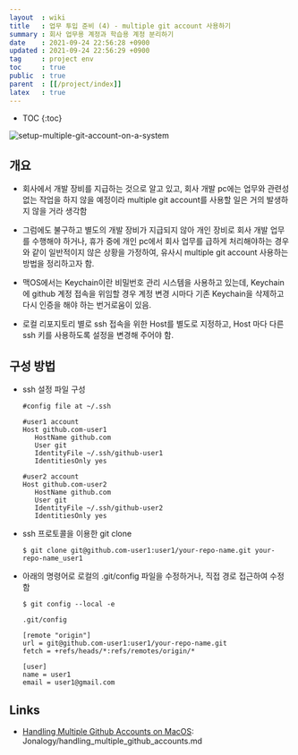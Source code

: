 ```yaml
---
layout  : wiki
title   : 업무 투입 준비 (4) - multiple git account 사용하기
summary : 회사 업무용 계정과 학습용 계정 분리하기
date    : 2021-09-24 22:56:28 +0900
updated : 2021-09-24 22:56:29 +0900
tag     : project env
toc     : true
public  : true
parent  : [[/project/index]]
latex   : true
---
```

* TOC
{:toc}

![setup-multiple-git-account-on-a-system](https://user-images.githubusercontent.com/65143458/135736307-4cdb2c71-16df-4a86-af07-16fee10719c0.png)

## 개요

* 회사에서 개발 장비를 지급하는 것으로 알고 있고, 회사 개발 pc에는 업무와 관련성 없는 작업을 하지 않을 예정이라 multiple git account를 사용할 일은 거의 발생하지 않을 거라 생각함

* 그럼에도 불구하고 별도의 개발 장비가 지급되지 않아 개인 장비로 회사 개발 업무를 수행해야 하거나, 휴가 중에 개인 pc에서 회사 업무를 급하게 처리해야하는 경우와 같이 일반적이지 않은 상황을 가정하여, 유사시 multiple git account 사용하는 방법을 정리하고자 함.

* 맥OS에서는 Keychain이란 비밀번호 관리 시스템을 사용하고 있는데, Keychain에 github 계정 접속을 위임할 경우 계정 변경 시마다 기존 Keychain을 삭제하고 다시 인증을 해야 하는 번거로움이 있음.

* 로컬 리포지토리 별로 ssh 접속을 위한 Host를 별도로 지정하고, Host 마다 다른 ssh 키를 사용하도록 설정을 변경해 주어야 함.

## 구성 방법

* ssh 설정 파일 구성

    ```shell
    #config file at ~/.ssh

    #user1 account
    Host github.com-user1
       HostName github.com
       User git
       IdentityFile ~/.ssh/github-user1
       IdentitiesOnly yes

    #user2 account
    Host github.com-user2
       HostName github.com
       User git
       IdentityFile ~/.ssh/github-user2
       IdentitiesOnly yes
    ```

* ssh 프로토콜을 이용한 git clone

    ```shell
    $ git clone git@github.com-user1:user1/your-repo-name.git your-repo-name_user1
    ```

* 아래의 명령어로 로컬의 .git/config 파일을 수정하거나, 직접 경로 접근하여 수정함

    ```shell
    $ git config --local -e 

    .git/config

    [remote "origin"] 
    url = git@github.com-user1:user1/your-repo-name.git
    fetch = +refs/heads/*:refs/remotes/origin/*

    [user]
    name = user1
    email = user1@gmail.com
    ```
## Links

* [Handling Multiple Github Accounts on MacOS](https://gist.github.com/Jonalogy/54091c98946cfe4f8cdab2bea79430f9):  Jonalogy/handling_multiple_github_accounts.md


